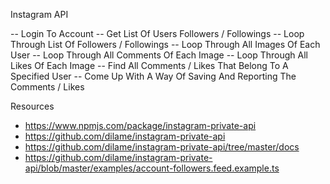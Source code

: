 Instagram API

-- Login To Account
-- Get List Of Users Followers / Followings
-- Loop Through List Of Followers / Followings
-- Loop Through All Images Of Each User
-- Loop Through All Comments Of Each Image
-- Loop Through All Likes Of Each Image
-- Find All Comments / Likes That Belong To A Specified User
-- Come Up With A Way Of Saving And Reporting The Comments / Likes

Resources

- https://www.npmjs.com/package/instagram-private-api
- https://github.com/dilame/instagram-private-api
- https://github.com/dilame/instagram-private-api/tree/master/docs
- https://github.com/dilame/instagram-private-api/blob/master/examples/account-followers.feed.example.ts
